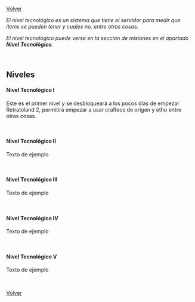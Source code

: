[Volver](https://github.com/OMG67/Retratoland-Wiki/blob/master/introducci%C3%B3n.md)

*El nivel tecnológico es un sistema que tiene el servidor para medir que items se pueden tener y cuales no, entre otras cosas.*

*El nivel tecnológico puede verse en la sección de misiones en el apartado **Nivel Tecnológico**.*

<br>

## Niveles

#### Nivel Tecnológico I

Este es el primer nivel y se desbloqueará a los pocos días de empezar Retratoland 2, permitirá empezar a usar crafteos de orígen y etho entre otras cosas.

<br>

#### Nivel Tecnológico II

Texto de ejemplo

<br>

#### Nivel Tecnológico III

Texto de ejemplo

<br>

#### Nivel Tecnológico IV

Texto de ejemplo

<br>

#### Nivel Tecnológico V

Texto de ejemplo

<br>

[Volver](https://github.com/OMG67/Retratoland-Wiki/blob/master/introducci%C3%B3n.md)